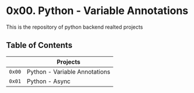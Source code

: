 # 0x00. Python - Variable Annotations

This is the repository of python backend realted projects

## Table of Contents


|                |Projects               
|----------------|-------------------------------|
|`0x00`   |Python - Variable Annotations |
|`0x01`   |Python - Async |

